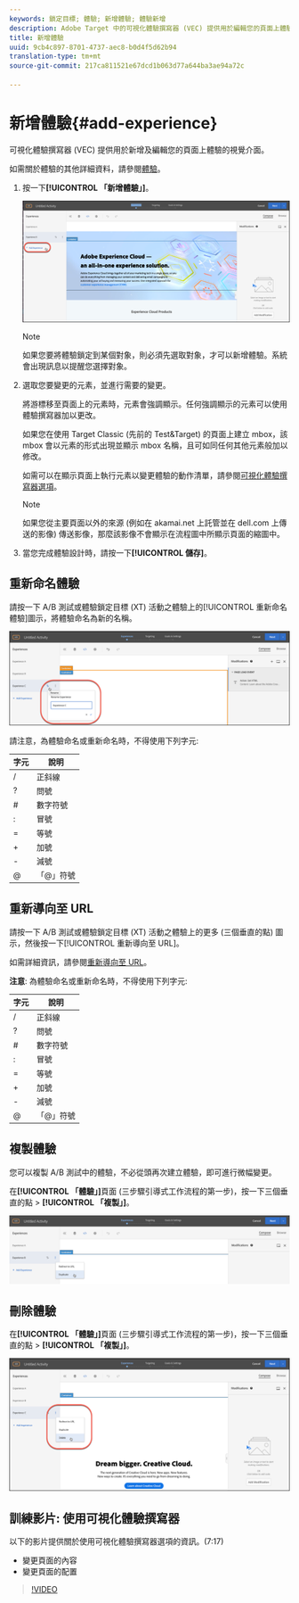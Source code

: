 ```yaml
---
keywords: 鎖定目標; 體驗; 新增體驗; 體驗新增
description: Adobe Target 中的可視化體驗撰寫器 (VEC) 提供用於編輯您的頁面上體驗的視覺介面。
title: 新增體驗
uuid: 9cb4c897-8701-4737-aec8-b0d4f5d62b94
translation-type: tm+mt
source-git-commit: 217ca811521e67dcd1b063d77a644ba3ae94a72c

---
```



# 新增體驗{#add-experience}

可視化體驗撰寫器 (VEC) 提供用於新增及編輯您的頁面上體驗的視覺介面。

如需關於體驗的其他詳細資料，請參閱[體驗](../../../c-experiences/experiences.md#concept_A2E10F6AFB3D4AEAB6951EE14688848D)。

1. 按一下&#x200B;**[!UICONTROL 「新增體驗」]**。

   ![新增體驗選項](/help/c-activities/t-test-ab/t-test-create-ab/assets/add-experience.png)

   >[!NOTE]
   >
   >如果您要將體驗鎖定到某個對象，則必須先選取對象，才可以新增體驗。系統會出現訊息以提醒您選擇對象。

1. 選取您要變更的元素，並進行需要的變更。

   將游標移至頁面上的元素時，元素會強調顯示。任何強調顯示的元素可以使用體驗撰寫器加以更改。

   如果您在使用 Target Classic (先前的 Test&amp;Target) 的頁面上建立 mbox，該 mbox 會以元素的形式出現並顯示 mbox 名稱，且可如同任何其他元素般加以修改。

   如需可以在顯示頁面上執行元素以變更體驗的動作清單，請參閱[可視化體驗撰寫器選項](/help/c-experiences/c-visual-experience-composer/viztarget-options.md)。


   >[!NOTE]
   >
   >如果您從主要頁面以外的來源 (例如在 akamai.net 上託管並在 dell.com 上傳送的影像) 傳送影像，那麼該影像不會顯示在流程圖中所顯示頁面的縮圖中。

1. 當您完成體驗設計時，請按一下&#x200B;**[!UICONTROL 儲存]**。

## 重新命名體驗

請按一下 A/B 測試或體驗鎖定目標 (XT) 活動之體驗上的[!UICONTROL 重新命名體驗]圖示，將體驗命名為新的名稱。

![重新命名體驗](/help/c-activities/t-test-ab/t-test-create-ab/assets/rename-experience.png)

請注意，為體驗命名或重新命名時，不得使用下列字元:

| 字元 | 說明 |
|--- |--- |
| / | 正斜線 |
| ? | 問號 |
| # | 數字符號 |
| : | 冒號 |
| = | 等號 |
| + | 加號 |
| - | 減號 |
| @ | 「@」符號 |

## 重新導向至 URL

請按一下 A/B 測試或體驗鎖定目標 (XT) 活動之體驗上的更多 (三個垂直的點) 圖示，然後按一下[!UICONTROL 重新導向至 URL]。

如需詳細資訊，請參閱[重新導向至 URL](/help/c-experiences/c-visual-experience-composer/redirect-offer.md)。

**注意**: 為體驗命名或重新命名時，不得使用下列字元:

| 字元 | 說明 |
|--- |--- |
| / | 正斜線 |
| ? | 問號 |
| # | 數字符號 |
| : | 冒號 |
| = | 等號 |
| + | 加號 |
| - | 減號 |
| @ | 「@」符號 |

## 複製體驗

您可以複製 A/B 測試中的體驗，不必從頭再次建立體驗，即可進行微幅變更。

在&#x200B;**[!UICONTROL 「體驗」]**&#x200B;頁面 (三步驟引導式工作流程的第一步)，按一下三個垂直的點 &gt; **[!UICONTROL 「複製」]**。

![重複體驗選項](/help/c-activities/t-test-ab/t-test-create-ab/assets/duplicate-experience.png)

## 刪除體驗

在&#x200B;**[!UICONTROL 「體驗」]**&#x200B;頁面 (三步驟引導式工作流程的第一步)，按一下三個垂直的點 &gt; **[!UICONTROL 「複製」]**。

![刪除體驗選項](/help/c-activities/t-test-ab/t-test-create-ab/assets/delete-experience.png)

## 訓練影片: 使用可視化體驗撰寫器

以下的影片提供關於使用可視化體驗撰寫器選項的資訊。(7:17)

* 變更頁面的內容
* 變更頁面的配置

>[!VIDEO](https://video.tv.adobe.com/v/17399?captions=chi_hant)
